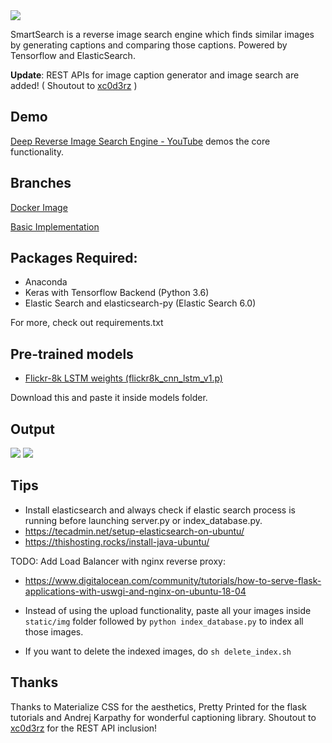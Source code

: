 <img src="static/logo.jpg"/>

SmartSearch is a reverse image search engine which finds similar images by generating captions and comparing those captions. Powered by Tensorflow and ElasticSearch.

**Update**: REST APIs for image caption generator and image search are added! ( Shoutout to [xc0d3rz](https://github.com/xc0d3rz) )

## Demo
[Deep Reverse Image Search Engine - YouTube](https://www.youtube.com/watch?v=xNUL2IHl4tQ) demos the core functionality.

## Branches
[Docker Image](https://github.com/sethuiyer/Image-to-Image-Search/tree/docker_image)

[Basic Implementation](https://github.com/sethuiyer/Image-to-Image-Search/tree/bootstrap)


## Packages Required:
* Anaconda
* Keras with Tensorflow Backend (Python 3.6)
* Elastic Search and elasticsearch-py (Elastic Search 6.0)

For more, check out requirements.txt

## Pre-trained models
* [Flickr-8k LSTM weights (flickr8k\_cnn\_lstm\_v1.p)](https://cs.stanford.edu/people/karpathy/neuraltalk/flickr8k_cnn_lstm_v1.zip)

Download this and paste it inside models folder.

## Output
<img src="static/screenshot-app.jpg"/>

<img src="https://github.com/sethuiyer/Image-to-Image-search/raw/bootstrap/webapp.png"/>

## Tips
* Install elasticsearch and always check if elastic search process is running before launching server.py or index_database.py.
* https://tecadmin.net/setup-elasticsearch-on-ubuntu/
* https://thishosting.rocks/install-java-ubuntu/

TODO:
Add Load Balancer with nginx reverse proxy:
* https://www.digitalocean.com/community/tutorials/how-to-serve-flask-applications-with-uswgi-and-nginx-on-ubuntu-18-04

* Instead of using the upload functionality, paste all your images inside `static/img` folder followed by `python index_database.py` to index all those images.


* If you want to delete the indexed images, do `sh delete_index.sh`


## Thanks
Thanks to Materialize CSS for the aesthetics, Pretty Printed for the flask tutorials and Andrej Karpathy for wonderful captioning library.
Shoutout to [xc0d3rz](https://github.com/xc0d3rz) for the REST API inclusion!
